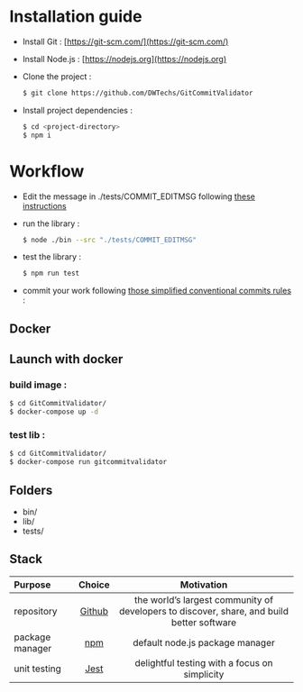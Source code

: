 # Installation guide

- Install Git : [https://git-scm.com/](https://git-scm.com/)

- Install Node.js : [https://nodejs.org](https://nodejs.org)

- Clone the project :

  ```bash
  $ git clone https://github.com/DWTechs/GitCommitValidator
  ```

- Install project dependencies :

  ```bash
  $ cd <project-directory>
  $ npm i
  ```

# Workflow

- Edit the message in ./tests/COMMIT_EDITMSG following [these instructions](https://dwtechs.github.io/efficient-git/branch/)

- run the library :

  ```bash
  $ node ./bin --src "./tests/COMMIT_EDITMSG"
  ```

- test the library :

  ```bash
  $ npm run test
  ```

- commit your work following [those simplified conventional commits rules](https://dwtechs.github.io/efficient-git/conventional-commit/) :

## Docker

## Launch with docker
 
### build image : 
```bash
$ cd GitCommitValidator/
$ docker-compose up -d
```

### test lib : 
```bash
$ cd GitCommitValidator/
$ docker-compose run gitcommitvalidator
```


## Folders

- bin/
- lib/
- tests/

## Stack

| Purpose         |                Choice                |                                        Motivation                                         |
| :-------------- | :----------------------------------: | :---------------------------------------------------------------------------------------: |
| repository      |    [Github](https://github.com/)     | the world’s largest community of developers to discover, share, and build better software |
| package manager | [npm](https://www.npmjs.com/get-npm) |                              default node.js package manager                              |
| unit testing    |      [Jest](https://jestjs.io/)      |                       delightful testing with a focus on simplicity                       |
